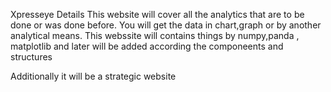 Xpresseye Details
This website will cover all the analytics that are to be done or was done before.
You will get the data in chart,graph or by another analytical means.
This webssite will contains things by numpy,panda , matplotlib  and later will be added according the componeents and structures


Additionally it will be a strategic website

